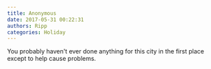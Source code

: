 ```yaml
---
title: Anonymous
date: 2017-05-31 00:22:31
authors: Ripp
categories: Holiday
---
```


 You probably haven't ever done anything for this city in the first place except to help cause problems.